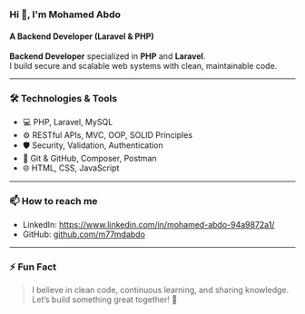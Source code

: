 ### Hi 👋, I'm Mohamed Abdo  
#### A Backend Developer (Laravel & PHP)

**Backend Developer** specialized in **PHP** and **Laravel**.  
I build secure and scalable web systems with clean, maintainable code.

---

### 🛠️ Technologies & Tools

- 💻 PHP, Laravel, MySQL
- ⚙️ RESTful APIs, MVC, OOP, SOLID Principles
- 🛡️ Security, Validation, Authentication
- 🧰 Git & GitHub, Composer, Postman
- 🌐 HTML, CSS, JavaScript

---



### 📫 How to reach me

- LinkedIn: https://www.linkedin.com/in/mohamed-abdo-94a9872a1/
- GitHub: [github.com/m77mdabdo](https://github.com/m77mdabdo)

---

### ⚡ Fun Fact

> I believe in clean code, continuous learning, and sharing knowledge.  
Let’s build something great together! 🚀

